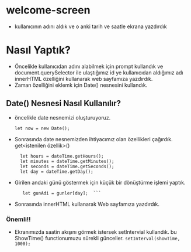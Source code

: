 # welcome-screen

* kullanıcının adını aldık ve o anki tarih ve saatle ekrana yazdırdık

# Nasıl Yaptık?

* Öncelikle kullanıcıdan adını alabilmek için prompt kullandık ve document.querySelector ile ulaştığımız id ye kullanıcıdan aldığımız adı innerHTML özelliğini kullanarak web sayfamıza yazdırdık.
* Zaman özelliğini eklemk için Date() nesnesini kullandık.

## Date() Nesnesi Nasıl Kullanılır?

* öncelikle date nesnemizi oluşturuyoruz.

  ```let now = new Date(); ```

 * Sonrasında date nesnemizden ihtiyacımız olan özellikleri çağırdık. get<istenilen özellik>()

   ```
     let hours = dateTime.getHours();
     let minutes = dateTime.getMinutes();
     let seconds = dateTime.getSeconds();
     let day = dateTime.getDay(); 
   ```
* Girilen andaki günü göstermek için küçük bir dönüştürme işlemi yaptık.

  ```let gunler = ["pazar", "pazartesi" .... ]
     let gunAdi = gunler[day];  ```

* Sonrasında innerHTML kullanarak Web sayfamıza yazdırdık.

### Önemli!!

* Ekranımızda saatin akışını görmek istersek setIntervial kullandık. bu ShowTime() functionumuzu sürekli günceller.
  ```setInterval(showTime, 1000); ```
````
